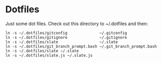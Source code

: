Dotfiles
========
Just some dot files. Check out this directory to ~/.dotfiles and then:

```
ln -s ~/.dotfiles/gitconfig              ~/.gitconfig
ln -s ~/.dotfiles/gitignore              ~/.gitignore
ln -s ~/.dotfiles/slate                  ~/.slate
ln -s ~/.dotfiles/git_branch_prompt.bash ~/.git_branch_prompt.bash
ln -s ~/.dotfiles/slate ~/.slate
ln -s ~/.dotfiles/slate.js ~/.slate.js
```
